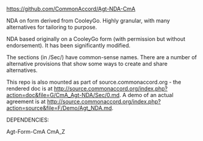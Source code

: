 <a href="https://github.com/CommonAccord/Agt-NDA-CmA">https://github.com/CommonAccord/Agt-NDA-CmA</a>

NDA on form derived from CooleyGo.  Highly granular, with many alternatives for tailoring to purpose. 

NDA based originally on a CooleyGo form (with permission but without endorsement). It has been significantly modified.

The sections (in /Sec/) have common-sense names.  There are a number of alternative provisions that show some ways to create and share alternatives. 

This repo is also mounted as part of source.commonaccord.org - the rendered doc is at http://source.commonaccord.org/index.php?action=doc&file=G/CmA_Agt-NDA/Sec/0.md.  A demo of an actual agreement is at http://source.commonaccord.org/index.php?action=source&file=F/Demo/Agt_NDA.md.


DEPENDENCIES:

Agt-Form-CmA
CmA_Z
